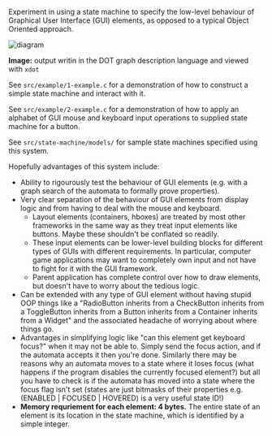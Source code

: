 Experiment in using a state machine to specify the low-level behaviour of
Graphical User Interface (GUI) elements, as opposed to a typical Object Oriented
approach.

![diagram](http://www.heroextant.net/hexgen2014/screenshots/2014/july/lamp-dot.png)

**Image:** output writin in the DOT graph description language and viewed with `xdot`


See `src/example/1-example.c` for a demonstration of how to construct a simple
state machine and interact with it.

See `src/example/2-example.c` for a demonstration of how to apply an alphabet
of GUI mouse and keyboard input operations to supplied state machine for a
button.

See `src/state-machine/models/` for sample state machines specified using
this system.

Hopefully advantages of this system include:

* Ability to rigourously test the behaviour of GUI elements (e.g. with a graph
  search of the automata to formally prove properties).
* Very clear separation of the behaviour of GUI elements from display logic and
  from having to deal with the mouse and keyboard.
    + Layout elements (containers, hboxes) are treated by most other frameworks
      in the same way as they treat input elements like buttons. Maybe these
      shouldn't be conflated so readily.
    + These input elements can be lower-level building blocks for different
      types of GUIs with different requirements. In particular, computer game
      applications may want to completely own input and not have to fight for
      it with the GUI framework.
    + Parent application has complete control over how to draw elements, but
      doesn't have to worry about the tedious logic.
* Can be extended with any type of GUI element without having stupid OOP things
  like a "RadioButton inherits from a CheckButton inherits from a ToggleButton
  inherits from a Button inherits from a Container inherits from a Widget" and
  the associated headache of worrying about where things go.
* Advantages in simplifying logic like "can this element get keyboard focus?"
  when it may not be able to. Simply send the focus action, and if the automata
  accepts it then you're done. Similarly there may be reasons why an automata
  moves to a state where it loses focus (what happens if the program disables
  the currently focused element?) but all you have to check is if the automata
  has moved into a state where the focus flag isn't set (states are just bitmasks
  of their properties e.g. (ENABLED | FOCUSED | HOVERED) is a very useful state
  ID!)
* **Memory requriement for each element: 4 bytes.** The entire state of an
  element is its location in the state machine, which is identified by a simple
  integer.


